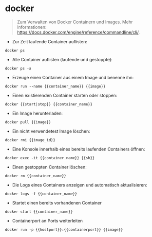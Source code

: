 # docker

> Zum Verwalten von Docker Containern und Images.
> Mehr Informationen: <https://docs.docker.com/engine/reference/commandline/cli/>.

- Zur Zeit laufende Container auflisten:

`docker ps`

- Alle Container auflisten (laufende und gestoppte):

`docker ps -a`

- Erzeuge einen Container aus einem Image und benenne ihn:

`docker run --name {{container_name}} {{image}}`

- Einen existierenden Container starten oder stoppen:

`docker {{start|stop}} {{container_name}}`

- Ein Image herunterladen:

`docker pull {{image}}`

- Ein nicht verwendetest Image löschen:

`docker rmi {{image_id}}`

- Eine Konsole innerhalb eines bereits laufenden Containers öffnen:

`docker exec -it {{container_name}} {{sh}}`

- Einen gestoppten Container löschen:

`docker rm {{container_name}}`

- Die Logs eines Containers anzeigen und automatisch aktualisieren:

`docker logs -f {{container_name}}`

- Startet einen bereits vorhandenen Container

`docker start {{container_name}}`

- Containerport an Ports weiterleiten

`docker run -p {{hostport}}:{{containerport}} {{image}}`
